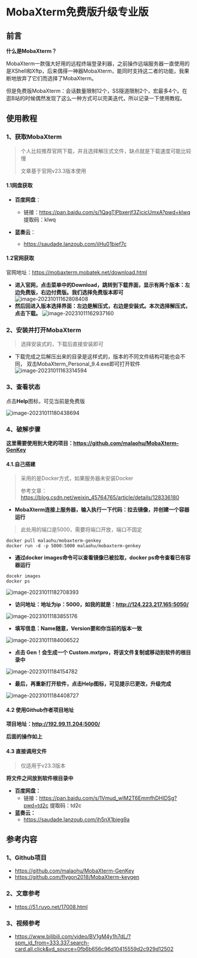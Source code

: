 # MobaXterm免费版升级专业版

## 前言

**什么是MobaXterm？**

MobaXterm一款强大好用的远程终端登录利器，之前操作远端服务器一直使用的是XShell和Xftp，后来偶得一神器MobaXterm，能同时支持这二者的功能，我果断地放弃了它们而选择了MobaXterm。

但是免费版MobaXterm：会话数量限制12个，SS隧道限制2个，宏最多4个。在逛B站的时候偶然发现了这么一种方式可以完美迭代，所以记录一下使用教程。

## 使用教程

### 1、获取MobaXterm

> 个人比较推荐官网下载，并且选择解压式文件，缺点就是下载速度可能比较慢
>
> 文章基于官网v23.3版本使用

#### 1.1网盘获取

- **百度网盘**：
  - 链接：https://pan.baidu.com/s/1QagTlPbxerjf3ZjcicUmxA?pwd=klwq 
    提取码：klwq

- **蓝奏云**：
  - https://saudade.lanzoub.com/iiHu01bief7c

#### 1.2官网获取

官网地址：https://mobaxterm.mobatek.net/download.html

- **进入官网，点击菜单中的Download，跳转到下载界面，显示有两个版本：左边免费版，右边付费版。我们选择免费版本即可**
  ![image-20231011162808408](https://lskypro-1309218011.cos.ap-shanghai.myqcloud.com/2023/10/11/65265c99b8f3a.png)
- **然后回进入版本选择界面：左边是解压式，右边是安装式。本次选择解压式，点击下载。**
  ![image-20231011162937160](https://lskypro-1309218011.cos.ap-shanghai.myqcloud.com/2023/10/11/65265cf26f1b4.png)

### 2、安装并打开MobaXterm

> 选择安装式的，下载后直接安装即可

- 下载完成之后解压出来的目录是这样式的，版本的不同文件结构可能也会不同， 双击MobaXterm_Personal_9.4.exe即可打开软件
  ![image-20231011163314594](https://lskypro-1309218011.cos.ap-shanghai.myqcloud.com/2023/10/11/65265dcc608ca.png)

### 3、查看状态

点击**Help**图标，可见当前是免费版

![image-20231011180438694](https://lskypro-1309218011.cos.ap-shanghai.myqcloud.com/2023/10/11/6526733987b23.png)

### 4、破解步骤

**这里需要使用到大佬的项目：https://github.com/malaohu/MobaXterm-GenKey**

#### 4.1.自己搭建

> 采用的是Docker方式，如果服务器未安装Docker
>
> 参考文章：https://blog.csdn.net/weixin_45764765/article/details/128336180

- **MobaXterm连接上服务器，输入执行一下代码：拉去镜像，并创建一个容器运行**

> 此处用的端口是5000，需要将端口开放，端口不固定

```shell
docker pull malaohu/mobaxterm-genkey
docker run -d -p 5000:5000 malaohu/mobaxterm-genkey
```

- **通过docker images命令可以查看镜像已被拉取，docker ps命令查看已有容器运行**

```shell
docekr images
docker ps
```

![image-20231011182708393](https://lskypro-1309218011.cos.ap-shanghai.myqcloud.com/2023/10/11/6526787d9c79d.png)

- **访问地址：地址为ip：5000，如我的就是：http://124.223.217.165:5050/**

![image-20231011183855176](https://lskypro-1309218011.cos.ap-shanghai.myqcloud.com/2023/10/11/65267b4061873.png)

- **填写信息：Name随意，Version要和你当前的版本一致**

![image-20231011184006522](https://lskypro-1309218011.cos.ap-shanghai.myqcloud.com/2023/10/11/65267b87b1d82.png)

- **点击 Gen！会生成一个 Custom.mxtpro，将该文件复制或移动到软件的根目录中**

![image-20231011184154782](https://lskypro-1309218011.cos.ap-shanghai.myqcloud.com/2023/10/11/65267bf3e3853.png)

- **最后，再重新打开软件，点击Help图标，可见提示已更改，升级完成**

![image-20231011184408727](https://lskypro-1309218011.cos.ap-shanghai.myqcloud.com/2023/10/11/65267c7b79620.png)

#### 4.2 使用Github作者项目地址

**项目地址：http://192.99.11.204:5000/**

**后面的操作如上**

#### 4.3 直接调用文件

> 仅适用于v23.3版本

**将文件之间放到软件根目录中**

- **百度网盘：**
  - 链接：https://pan.baidu.com/s/1Vmud_wIM2T6EmmfhDHIDSg?pwd=td2c 
    提取码：td2c
- **蓝奏云：**
  - https://saudade.lanzoub.com/ih5nX1bieg9a

## 参考内容

### 1、Github项目

- https://github.com/malaohu/MobaXterm-GenKey
- https://github.com/flygon2018/MobaXterm-keygen 

### 2、文章参考

- https://51.ruyo.net/17008.html

### 3、视频参考

- https://www.bilibili.com/video/BV1gM4y1h7dL/?spm_id_from=333.337.search-card.all.click&vd_source=0fb6b656c96d10415559d2c929d12502
